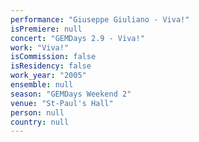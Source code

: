 ```yaml
---
performance: "Giuseppe Giuliano - Viva!"
isPremiere: null
concert: "GEMDays 2.9 - Viva!"
work: "Viva!"
isCommission: false
isResidency: false
work_year: "2005"
ensemble: null
season: "GEMDays Weekend 2"
venue: "St-Paul's Hall"
person: null
country: null
---
```


